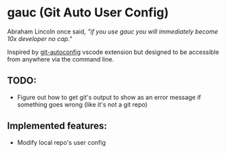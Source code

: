 # gauc (Git Auto User Config)

Abraham Lincoln once said, *"if you use gauc you will immediately become 10x developer no cap."*

Inspired by [git-autoconfig](https://github.com/ShyykoSerhiy/git-autoconfig) vscode extension but designed to be accessible from anywhere via the command line.

## TODO:
  - Figure out how to get git's output to show as an error message if something goes wrong (like it's not a git repo)
 
## Implemented features:
  - Modify local repo's user config
